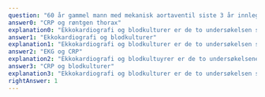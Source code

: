 ```yaml
---
question: "60 år gammel mann med mekanisk aortaventil siste 3 år innlegges. En uke før innleggelsen hadde han puss-sekresjon fra inngrodd tånegl, fem dager seinere feber, frostanfall, hodepine, magesmerter og tungpust. Funn: diastolisk bilyd grad 4/6, redusert ventilklikk, inspiratoriske knatrelyder basalt over begge lunger, multiple ekkymoser under begge fotsåler. Hvilke to supplerende undersøkelser er de viktigste for å stille riktig diagnose?"
answer0: "CRP og røntgen thorax"
explanation0: "Ekkokardiografi og blodkulturer er de to undersøkelsen som hver for seg og sammen bidrar mest til å stille diagnosen endokarditt i henhold til de diagnostiske kriteriene, CRP gir liten tilleggsinformasjon, EKG og røntgen thoraks er uten verdi for diagnosen, men kan avdekke komplikasjoner."
answer1: "Ekkokardiografi og blodkulturer"
explanation1: "Ekkokardiografi og blodkulturer er de to undersøkelsen som hver for seg og sammen bidrar mest til å stille diagnosen endokarditt i henhold til de diagnostiske kriteriene, CRP gir liten tilleggsinformasjon, EKG og røntgen thorax er uten verdi for diagnosen, men kan avdekke komplikasjoner."
answer2: "EKG og CRP"
explanation2: "Ekkokardiografi og blodkultuyrer er de to undersøkelsene som hver for seg og samlet bidrar mest til å stille diagnosen endokarditt i henhold til de diagnostiske kriteriene. CRP gir liten tilleggsinformasjon, EKG og røtngen thoraks er uten verdi for diagnosen, men kan avdekke komplikasjoner."
answer3: "CRP og blodkulturer"
explanation3: "Ekkokardiografi og blodkulturer er de to undersøkelsen som hver for seg og sammen bidrar mest til å stille diagnosen endokarditt i henhold til de diagnostiske kriteriene, CRP gir liten tilleggsinformasjon, EKG og røntgen thorax er uten verdi for diagnosen, men kan avdekke komplikasjoner."
rightAnswer: 1
---
```

